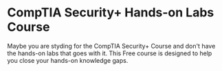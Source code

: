 # CompTIA Security+ Hands-on Labs Course
Maybe you are styding for the CompTIA Security+ Course and don't have the hands-on labs that goes with it. This Free course is designed to help you close your hands-on knowledge gaps. 
